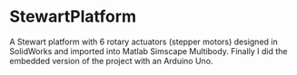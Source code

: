 # StewartPlatform
A Stewart platform with 6 rotary actuators (stepper motors) designed in SolidWorks and imported into Matlab Simscape Multibody. Finally I did the embedded version of the project with an Arduino Uno.
